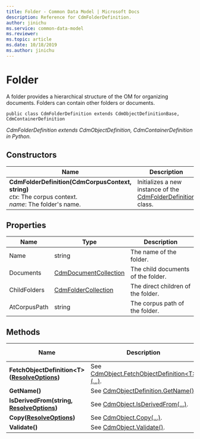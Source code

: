 ```yaml
---
title: Folder - Common Data Model | Microsoft Docs
description: Reference for CdmFolderDefinition.
author: jinichu
ms.service: common-data-model
ms.reviewer: 
ms.topic: article
ms.date: 10/18/2019
ms.author: jinichu
---
```


# Folder

A folder provides a hierarchical structure of the OM for organizing documents. Folders can contain other folders or documents.

```
public class CdmFolderDefinition extends CdmObjectDefinitionBase, CdmContainerDefinition
```
*CdmFolderDefinition extends CdmObjectDefinition, CdmContainerDefinition in Python.*

## Constructors
|Name|Description|
|---|---|
|**CdmFolderDefinition(CdmCorpusContext, string)**<br/>*ctx*: The corpus context.<br/>*name*: The folder's name.|Initializes a new instance of the [CdmFolderDefinition](folder.md) class.|

## Properties
|Name|Type|Description|
|---|---|---|
|Name|string|The name of the folder.|
|Documents|[CdmDocumentCollection](documentcollection.md)|The child documents of the folder.|
|ChildFolders|[CdmFolderCollection](foldercollection.md)|The direct children of the folder.|
|AtCorpusPath|string|The corpus path of the folder.|

## Methods
|Name|Description|Return Type|
|---|---|---|
|**FetchObjectDefinition\<T>([ResolveOptions](../utilities/resolveoptions.md))**|See [CdmObject.FetchObjectDefinition\<T>(...)](cdmobject.md#methods).|T|
|**GetName()**|See [CdmObjectDefinition.GetName()](cdmobjectdefinition.md#methods).|string|
|**IsDerivedFrom(string, [ResolveOptions](../utilities/resolveoptions.md))**|See [CdmObject.IsDerivedFrom(...)](cdmobject.md#methods).|bool|
|**Copy([ResolveOptions](../utilities/resolveoptions.md))**|See [CdmObject.Copy(...)](cdmobject.md#methods).|[CdmObject](cdmobject.md)|
|**Validate()**|See [CdmObject.Validate()](cdmobject.md#methods).|bool|

